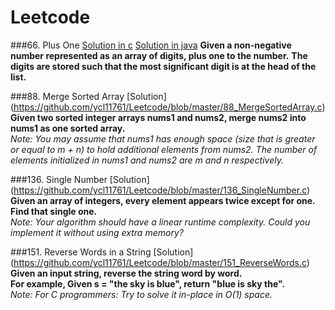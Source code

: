 # Leetcode

###66. Plus One [Solution in c](https://github.com/ycl11761/Leetcode/blob/master/66_PlusOne.c)        [Solution in java](https://github.com/ycl11761/Leetcode/blob/master/66_PlusOne.java)
**Given a non-negative number represented as an array of digits, plus one to the number.**                                      **The digits are stored such that the most significant digit is at the head of the list.**                            

###88. Merge Sorted Array [Solution] (https://github.com/ycl11761/Leetcode/blob/master/88_MergeSortedArray.c)
**Given two sorted integer arrays nums1 and nums2, merge nums2 into nums1 as one sorted array.**                              
*Note: You may assume that nums1 has enough space (size that is greater or equal to m + n) to hold additional elements from nums2. The number of elements initialized in nums1 and nums2 are m and n respectively.*  

###136. Single Number [Solution] (https://github.com/ycl11761/Leetcode/blob/master/136_SingleNumber.c)
**Given an array of integers, every element appears twice except for one. Find that single one.**                   
*Note: Your algorithm should have a linear runtime complexity. Could you implement it without using extra memory?*            

###151. Reverse Words in a String [Solution] (https://github.com/ycl11761/Leetcode/blob/master/151_ReverseWords.c)
**Given an input string, reverse the string word by word.**                                                                     
**For example, Given s = "the sky is blue", return "blue is sky the".**  
*Note: For C programmers: Try to solve it in-place in O(1) space.*      
